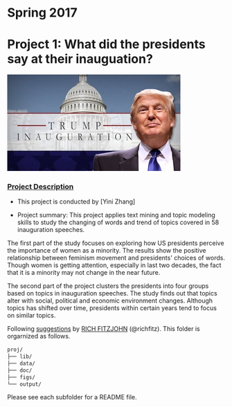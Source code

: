 ﻿# Spring 2017

# Project 1: What did the presidents say at their inauguation?

![image](figs/title.jpg)



### [Project Description](doc/)



+ This project is conducted by [Yini Zhang]



+ Project summary: This project applies text mining and topic modeling skills to study the changing of words and trend of topics covered in 58 inauguration speeches. 

The first part of the study focuses on exploring how US presidents perceive the importance of women as a minority. The results show the positive relationship between feminism movement and presidents' choices of words. Though women is getting attention, especially in last two decades, the fact that it is a minority may not change in the near future.

The second part of the project clusters the presidents into four groups based on topics in inauguration speeches. The study finds out that topics alter with social, political and economic environment changes. Although topics has shifted over time, presidents within certain years tend to focus on similar topics.




Following [suggestions](http://nicercode.github.io/blog/2013-04-05-projects/) by [RICH FITZJOHN](http://nicercode.github.io/about/#Team) (@richfitz). This folder is orgarnized as follows.

```
proj/
├── lib/
├── data/
├── doc/
├── figs/
└── output/
```

Please see each subfolder for a README file.
